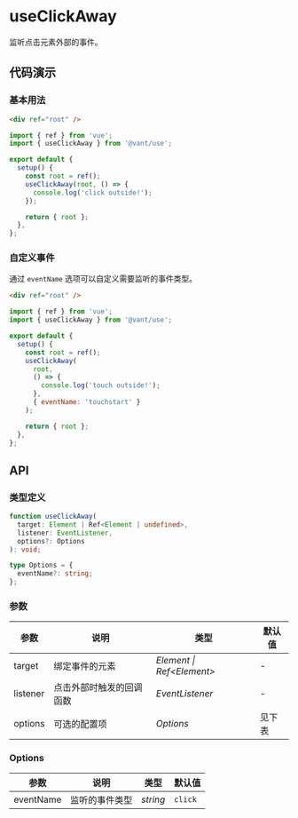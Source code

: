 # useClickAway

监听点击元素外部的事件。

## 代码演示

### 基本用法

```html
<div ref="root" />
```

```js
import { ref } from 'vue';
import { useClickAway } from '@vant/use';

export default {
  setup() {
    const root = ref();
    useClickAway(root, () => {
      console.log('click outside!');
    });

    return { root };
  },
};
```

### 自定义事件

通过 `eventName` 选项可以自定义需要监听的事件类型。

```html
<div ref="root" />
```

```js
import { ref } from 'vue';
import { useClickAway } from '@vant/use';

export default {
  setup() {
    const root = ref();
    useClickAway(
      root,
      () => {
        console.log('touch outside!');
      },
      { eventName: 'touchstart' }
    );

    return { root };
  },
};
```

## API

### 类型定义

```ts
function useClickAway(
  target: Element | Ref<Element | undefined>,
  listener: EventListener,
  options?: Options
): void;

type Options = {
  eventName?: string;
};
```

### 参数

| 参数     | 说明                     | 类型                       | 默认值 |
| -------- | ------------------------ | -------------------------- | ------ |
| target   | 绑定事件的元素           | _Element \| Ref\<Element>_ | -      |
| listener | 点击外部时触发的回调函数 | _EventListener_            | -      |
| options  | 可选的配置项             | _Options_                  | 见下表 |

### Options

| 参数      | 说明           | 类型     | 默认值  |
| --------- | -------------- | -------- | ------- |
| eventName | 监听的事件类型 | _string_ | `click` |
